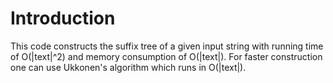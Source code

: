 # Introduction
This code constructs the suffix tree of a given input string with running time of O(|text|^2) and memory consumption of O(|text|).
For faster construction one can use Ukkonen's algorithm which runs in O(|text|).
